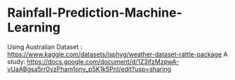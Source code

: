 # Rainfall-Prediction-Machine-Learning
Using Australian Dataset : https://www.kaggle.com/datasets/jsphyg/weather-dataset-rattle-package
A study: https://docs.google.com/document/d/1Z3ifzMzpwA-vUaABgsa5rr0yzPham1ony_p5K1k5PnI/edit?usp=sharing


